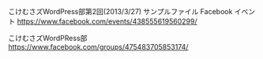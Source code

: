 こけむさズWordPress部第2回(2013/3/27) サンプルファイル
Facebook イベント 
https://www.facebook.com/events/438555619560299/

こけむさズWordPRess部
https://www.facebook.com/groups/475483705853174/

